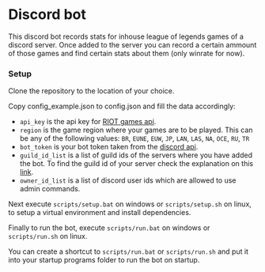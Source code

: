 # Discord bot

This discord bot records stats for inhouse league of legends games of a discord server.
Once added to the server you can record a certain ammount of those games and find certain
stats about them (only winrate for now).

### Setup
Clone the repository to the location of your choice.

Copy config_example.json to config.json and fill the data accordingly:
- `api_key` is the api key for [RIOT games api](https://developer.riotgames.com/).
- `region` is the game region where your games are to be played. This can be any of the following values: `BR`, `EUNE`, `EUW`, `JP`, `LAN`, `LAS`, `NA`, `OCE`, `RU`, `TR`
- `bot_token` is your bot token taken from the [discord api](https://discord.com/developers/applications).
- `guild_id_list` is a list of guild ids of the servers where you have added the bot. To find the guild id of your server check the explanation on this [link](https://poshbot.readthedocs.io/en/latest/guides/backends/setup-discord-backend/#find-your-guild-id-server-id).
- `owner_id_list` is a list of discord user ids which are allowed to use admin commands.

Next execute `scripts/setup.bat` on windows or `scripts/setup.sh` on linux, to setup a virtual environment and install dependencies.

Finally to run the bot, execute `scripts/run.bat` on windows or `scripts/run.sh` on linux.

You can create a shortcut to `scripts/run.bat` or `scripts/run.sh` and put it into your startup programs folder to run the bot on startup.
